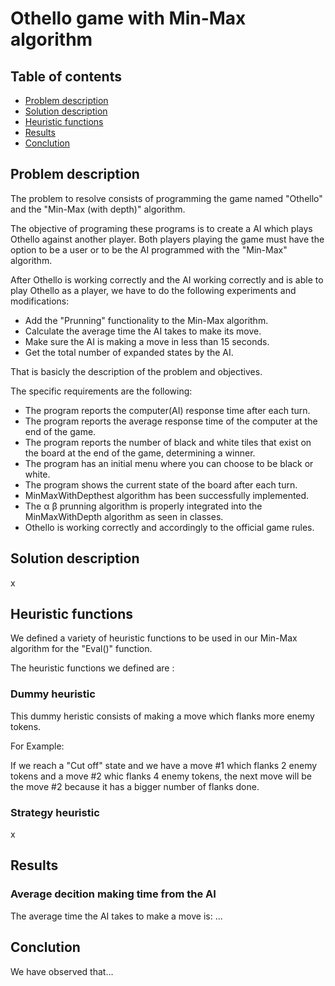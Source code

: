 # Othello game with Min-Max algorithm

## Table of contents

- [Problem description](#problem-description)
- [Solution description](#solution-description)
- [Heuristic functions](#heuristic-functions)
- [Results](#results)
- [Conclution](#conclution)

## Problem description

The problem to resolve consists of programming the game named "Othello" and the "Min-Max (with depth)" algorithm.

The objective of programing these programs is to create a AI which plays Othello against another player. Both players playing the game must have the option to be a user or to be the AI programmed with the "Min-Max" algorithm.
 
After Othello is working correctly and the AI working correctly and is able to play Othello as a player, we have to do the following experiments and modifications:
-  Add the "Prunning" functionality to the Min-Max algorithm.
-  Calculate the average time the AI takes to make its move.
-  Make sure the AI is making a move in less than 15 seconds.
-  Get the total number of expanded states by the AI.

That is basicly the description of the problem and objectives.

The specific requirements are the following:

- The program reports the computer(AI) response time after each turn.
- The program reports the average response time of the computer at the end of the game.
- The program reports the number of black and white tiles that exist on the board at the end of the game, determining a winner.
- The program has an initial menu where you can choose to be black or white.
- The program shows the current state of the board after each turn.
- MinMaxWithDepthest algorithm has been successfully implemented.
- The α β prunning algorithm is properly integrated into the MinMaxWithDepth algorithm as seen in classes.
- Othello is working correctly and accordingly to the official game rules.

## Solution description

x



## Heuristic functions

We defined a variety of heuristic functions to be used in our Min-Max algorithm for the "Eval()" function.

The heuristic functions we defined are :

### Dummy heuristic

This dummy heristic consists of making a move which flanks more enemy tokens.

For Example:

If we reach a "Cut off" state and we have a move #1 which flanks 2 enemy tokens and a move #2 whic flanks 4 enemy tokens, the next move will be the move #2 because it has a bigger number of flanks done.

### Strategy heuristic

x

## Results

### Average decition making time from the AI

The average time the AI takes to make a move is:  ...


## Conclution

We have observed that...
